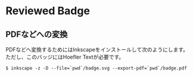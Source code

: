 Reviewed Badge
================

## PDFなどへの変換

PDFなどへ変換するためにはInkscapeをインストールして次のようにします。
ただし、このバッジにはHoefler Textが必要です。

```
$ inkscape -z -D --file=`pwd`/badge.svg --export-pdf=`pwd`/badge.pdf
```

